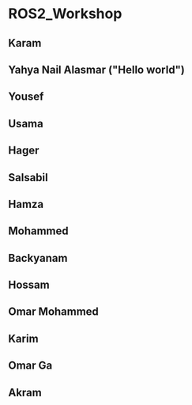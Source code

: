 # ROS2_Workshop

## Karam

## Yahya Nail Alasmar ("Hello world")

## Yousef

## Usama

## Hager

## Salsabil

## Hamza

## Mohammed

## Backyanam

## Hossam

## Omar Mohammed

## Karim

## Omar Ga

## Akram
